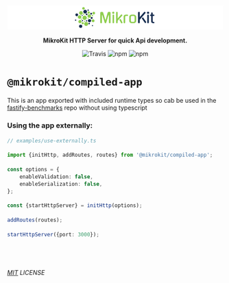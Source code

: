 <p align="center">
  <img alt='MikroKit, The APi Dashboard' width="" src='../../assets/public/bannerx90.png?raw=true'>
</p>
<p align="center">
  <strong>MikroKit HTTP Server for quick Api development.
  </strong>
</p>
<p align=center>
  <img src="https://img.shields.io/travis/mikrokit/mikrokit.svg?style=flat-square&maxAge=86400" alt="Travis" style="max-width:100%;">
  <img src="https://img.shields.io/badge/code_style-prettier-ff69b4.svg?style=flat-square&maxAge=99999999" alt="npm"  style="max-width:100%;">
  <img src="https://img.shields.io/badge/license-MIT-97ca00.svg?style=flat-square&maxAge=99999999" alt="npm"  style="max-width:100%;">
</p>

# `@mikrokit/compiled-app`

This is an app exported with included runtime types so cab be used in the [fastify-benchmarks](https://github.com/fastify/benchmarks) repo without using typescript

### Using the app externally:

```ts
// examples/use-externally.ts

import {initHttp, addRoutes, routes} from '@mikrokit/compiled-app';

const options = {
    enableValidation: false,
    enableSerialization: false,
};

const {startHttpServer} = initHttp(options);

addRoutes(routes);

startHttpServer({port: 3000});

```

## &nbsp;

_[MIT](../../LICENSE) LICENSE_
